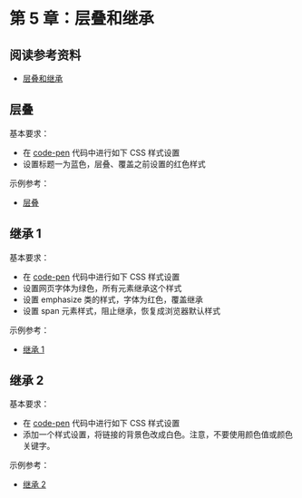 # 第 5 章：层叠和继承

## 阅读参考资料

- [层叠和继承](https://developer.mozilla.org/zh-CN/docs/Learn/CSS/Building_blocks/Cascade_and_inheritance)

## 层叠

基本要求：
- 在 [code-pen](https://codepen.io/wangding/pen/BaWoXYQ?editors=1100) 代码中进行如下 CSS 样式设置
- 设置标题一为蓝色，层叠、覆盖之前设置的红色样式

示例参考：
- [层叠](https://wangding.github.io/css-demo/02-cascade-inherit/01-cascade.html)

## 继承 1

基本要求：
- 在 [code-pen](https://codepen.io/wangding/pen/mdWeNaP?editors=1100) 代码中进行如下 CSS 样式设置
- 设置网页字体为绿色，所有元素继承这个样式
- 设置 emphasize 类的样式，字体为红色，覆盖继承
- 设置 span 元素样式，阻止继承，恢复成浏览器默认样式

示例参考：
- [继承 1](https://wangding.github.io/css-demo/02-cascade-inherit/02-inherit.html)

## 继承 2

基本要求：
- 在 [code-pen](https://codepen.io/wangding/pen/qBrOeeW?editors=1100) 代码中进行如下 CSS 样式设置
- 添加一个样式设置，将链接的背景色改成白色。注意，不要使用颜色值或颜色关键字。

示例参考：
- [继承 2](https://wangding.github.io/css-demo/02-cascade-inherit/03-inherit.html)
